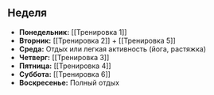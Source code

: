 ## **Неделя**

- **Понедельник:** [[Тренировка 1]]
- **Вторник:** [[Тренировка 2]] + [[Тренировка 5]]
- **Среда:** Отдых или легкая активность (йога, растяжка)  
- **Четверг:** [[Тренировка 3]]
- **Пятница:** [[Тренировка 4]]
- **Суббота:** [[Тренировка 6]]  
- **Воскресенье:** Полный отдых
